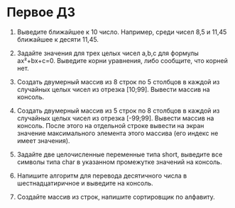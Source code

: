 # Первое ДЗ
1. Выведите ближайшее к 10 число. Например, среди чисел 8,5 и 11,45 ближайшее к десяти 11,45.

2. Задайте значения для трех целых чисел a,b,c для формулы ax²+bx+c=0. Выведите корни уравнения, либо сообщите, что корней нет.

3. Создать двумерный массив из 8 строк по 5 столбцов в каждой из случайных целых чисел из отрезка [10;99]. Вывести массив на консоль.

4. Создать двумерный массив из 5 строк по 8 столбцов в каждой из случайных целых чисел из отрезка [-99;99]. Вывести массив на консоль. 
После этого на отдельной строке вывести на экран значение максимального элемента этого массива (его индекс не имеет значения).

5. Задайте две целочисленные переменные типа short, выведите все символы типа char в указанном промежутке значений на консоль.

6. Напишите алгоритм для перевода десятичного числа в шестнадцатиричное и выведите на консоль.

7. Создайте массив из строк, напишите сортировщик по алфавиту.
